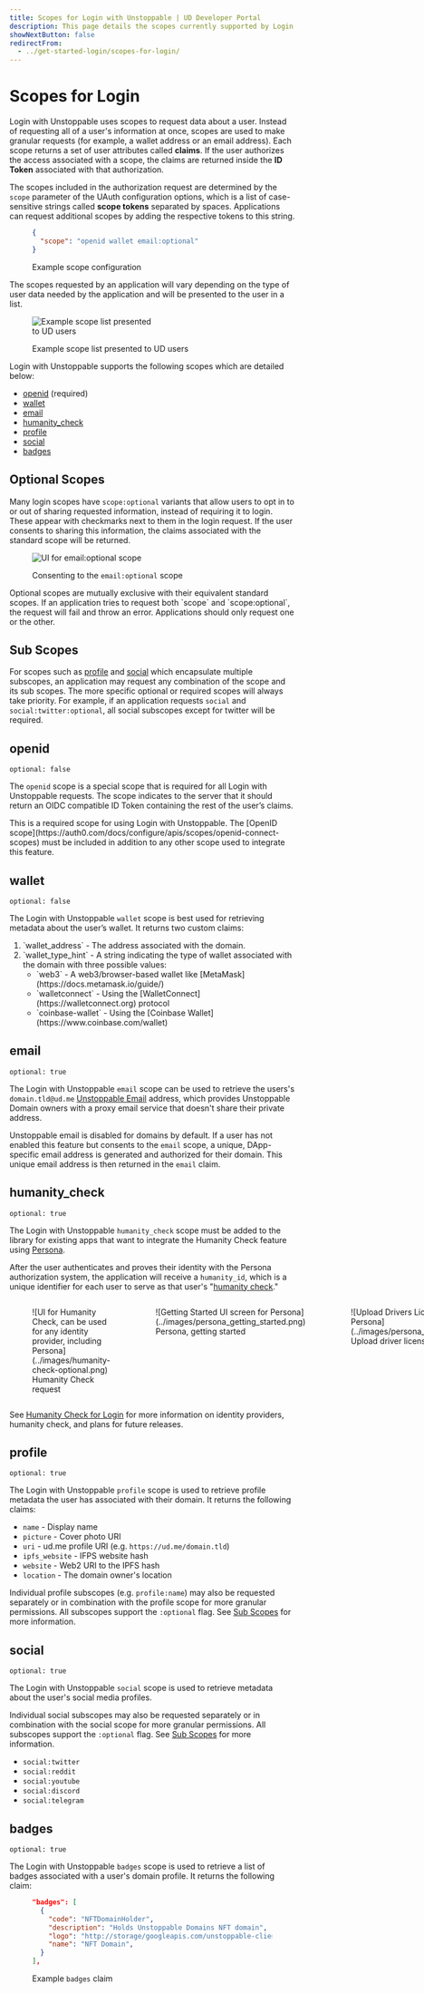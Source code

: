 ```yaml
---
title: Scopes for Login with Unstoppable | UD Developer Portal
description: This page details the scopes currently supported by Login with Unstoppable.
showNextButton: false
redirectFrom:
  - ../get-started-login/scopes-for-login/
---
```


<style>
</style>

# Scopes for Login

Login with Unstoppable uses scopes to request data about a user. Instead of requesting all of a user's information at once, scopes are used to make granular requests (for example, a wallet address or an email address). Each scope returns a set of user attributes called **claims**. If the user authorizes the access associated with a scope, the claims are returned inside the **ID Token** associated with that authorization.

The scopes included in the authorization request are determined by the `scope` parameter of the UAuth configuration options, which is a list of case-sensitive strings called **scope tokens** separated by spaces. Applications can request additional scopes by adding the respective tokens to this string.

<figure>

```json
{
  "scope": "openid wallet email:optional"
}
```

<figcaption>Example scope configuration</figcaption>
</figure>

The scopes requested by an application will vary depending on the type of user data needed by the application and will be presented to the user in a list.

<figure>
<div style="width:50%">

![Example scope list presented to UD users](../images/login-scopes-example.png)

</div>
<figcaption>Example scope list presented to UD users</figcaption>
</figure>

Login with Unstoppable supports the following scopes which are detailed below:

* [openid](#openid) (required)
* [wallet](#wallet)
* [email](#email)
* [humanity_check](#humanity_check)
* [profile](#profile)
* [social](#social)
* [badges](#badges)

## Optional Scopes

Many login scopes have `scope:optional` variants that allow users to opt in to or out of sharing requested information, instead of requiring it to login. These appear with checkmarks next to them in the login request. If the user consents to sharing this information, the claims associated with the standard scope will be returned.

<figure>
<div style="width:50%">

![UI for email:optional scope](../images/login-scopes-email-optional.png)

</div>
<figcaption>Consenting to the <code>email:optional</code> scope</figcaption>
</figure>

<div class="admonition warning">
Optional scopes are mutually exclusive with their equivalent standard scopes. If an application tries to request both `scope` and `scope:optional`, the request will fail and throw an error. Applications should only request one or the other.
</div>

## Sub Scopes

For scopes such as [profile](#profile) and [social](#social) which encapsulate multiple subscopes, an application may request any combination of the scope and its sub scopes. The more specific optional or required scopes will always take priority. For example, if an application requests `social` and `social:twitter:optional`, all social subscopes except for twitter will be required.

## openid

`optional: false`

The `openid` scope is a special scope that is required for all Login with Unstoppable requests. The scope indicates to the server that it should return an OIDC compatible ID Token containing the rest of the user’s claims.

<div class="admonition info">
This is a required scope for using Login with Unstoppable. The [OpenID scope](https://auth0.com/docs/configure/apis/scopes/openid-connect-scopes) must be included in addition to any other scope used to integrate this feature.
</div>

## wallet

`optional: false`

The Login with Unstoppable `wallet` scope is best used for retrieving metadata about the user’s wallet. It returns two custom claims:

<ol>
<li>`wallet_address` - The address associated with the domain.</li>
<li>`wallet_type_hint` - A string indicating the type of wallet associated with the domain with three possible values:
<ul>
   <li>`web3` - A web3/browser-based wallet like [MetaMask](https://docs.metamask.io/guide/)</li>
   <li>`walletconnect` - Using the [WalletConnect](https://walletconnect.org) protocol</li>
   <li>`coinbase-wallet` - Using the [Coinbase Wallet](https://www.coinbase.com/wallet)</li>
</ul>
</li>
</ol>

## email

`optional: true`

The Login with Unstoppable `email` scope can be used to retrieve the users's `domain.tld@ud.me` [Unstoppable Email](https://support.unstoppabledomains.com/support/solutions/articles/48001218107-unstoppable-email) address, which provides Unstoppable Domain owners with a proxy email service that doesn't share their private address.

Unstoppable email is disabled for domains by default. If a user has not enabled this feature but consents to the `email` scope, a unique, DApp-specific email address is generated and authorized for their domain. This unique email address is then returned in the `email` claim.

## humanity_check

`optional: true`

The Login with Unstoppable `humanity_check` scope must be added to the library for existing apps that want to integrate the Humanity Check feature using [Persona](https://withpersona.com).

After the user authenticates and proves their identity with the Persona authorization system, the application will receive a `humanity_id`, which is a unique identifier for each user to serve as that user's "[humanity check](../humanity-check#persona)."


<div style="display:flex;">
<figure>
![UI for Humanity Check, can be used for any identity provider, including Persona](../images/humanity-check-optional.png)
<figcaption>Humanity Check request</figcaption>
</figure>
<figure>
![Getting Started UI screen for Persona](../images/persona_getting_started.png)
<figcaption>Persona, getting started</figcaption>
</figure>
<figure>
![Upload Drivers License UI screen for Persona](../images/persona_front_drivers_license.png)
<figcaption>Upload driver license</figcaption>
</figure>
</div>


See [Humanity Check for Login](../humanity-check) for more information on identity providers, humanity check, and plans for future releases.

## profile

`optional: true`

The Login with Unstoppable `profile` scope is used to retrieve profile metadata the user has associated with their domain. It returns the following claims:

* `name` - Display name
* `picture` - Cover photo URI
* `uri` - ud.me profile URI (e.g. `https://ud.me/domain.tld`)
* `ipfs_website` - IFPS website hash
* `website` - Web2 URI to the IPFS hash
* `location` - The domain owner's location


Individual profile subscopes (e.g. `profile:name`) may also be requested separately or in combination with the profile scope for more granular permissions. All subscopes support the `:optional` flag. See [Sub Scopes](#sub-scopes) for more information.

## social

`optional: true`

The Login with Unstoppable `social` scope is used to retrieve metadata about the user's social media profiles.

Individual social subscopes may also be requested separately or in combination with the social scope for more granular permissions. All subscopes support the `:optional` flag. See [Sub Scopes](#sub-scopes) for more information.

- `social:twitter`
- `social:reddit`
- `social:youtube`
- `social:discord`
- `social:telegram`

## badges

`optional: true`

The Login with Unstoppable `badges` scope is used to retrieve a list of badges associated with a user's domain profile. It returns the following claim:

<figure>

```json
"badges": [
  {
    "code": "NFTDomainHolder",
    "description": "Holds Unstoppable Domains NFT domain",
    "logo": "http://storage/googleapis.com/unstoppable-client-assets/images/badges/ud-logo.svg",
    "name": "NFT Domain",
  }
],
```

<figcaption>Example <code>badges</code> claim</figcaption>
